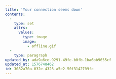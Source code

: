 ```yaml
---
title: 'Your connection seems down'
contents:
  -
    type: set
    attrs:
      values:
        type: image
        image:
          - offline.gif
  -
    type: paragraph
updated_by: ada9a6ce-9291-49fe-b0fb-1ba6bb9655cf
updated_at: 1576748462
id: 3082a70a-032e-4323-a5e2-50f3142709fc
---
```

